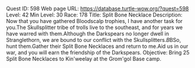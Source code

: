 Quest ID: 598
Web page URL: https://database.turtle-wow.org/?quest=598
Level: 42
Min Level: 30
Race: 178
Title: Split Bone Necklace
Description: Now that you have gathered Bloodscalp trophies, I have another task for you.The Skullsplitter tribe of trolls live to the southeast, and for years we have warred with them.Although the Darkspears no longer dwell in Stranglethorn, we are bound to our conflict with the Skullsplitters.$B$BSo, hunt them.Gather their Split Bone Necklaces and return to me.Aid us in our war, and you will earn the friendship of the Darkspears.
Objective: Bring 25 Split Bone Necklaces to Kin'weelay at the Grom'gol Base camp.
